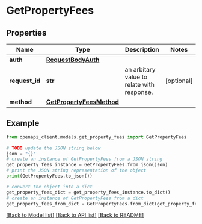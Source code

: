 # GetPropertyFees


## Properties

Name | Type | Description | Notes
------------ | ------------- | ------------- | -------------
**auth** | [**RequestBodyAuth**](RequestBodyAuth.md) |  | 
**request_id** | **str** | an arbitary value to relate with response. | [optional] 
**method** | [**GetPropertyFeesMethod**](GetPropertyFeesMethod.md) |  | 

## Example

```python
from openapi_client.models.get_property_fees import GetPropertyFees

# TODO update the JSON string below
json = "{}"
# create an instance of GetPropertyFees from a JSON string
get_property_fees_instance = GetPropertyFees.from_json(json)
# print the JSON string representation of the object
print(GetPropertyFees.to_json())

# convert the object into a dict
get_property_fees_dict = get_property_fees_instance.to_dict()
# create an instance of GetPropertyFees from a dict
get_property_fees_from_dict = GetPropertyFees.from_dict(get_property_fees_dict)
```
[[Back to Model list]](../README.md#documentation-for-models) [[Back to API list]](../README.md#documentation-for-api-endpoints) [[Back to README]](../README.md)


